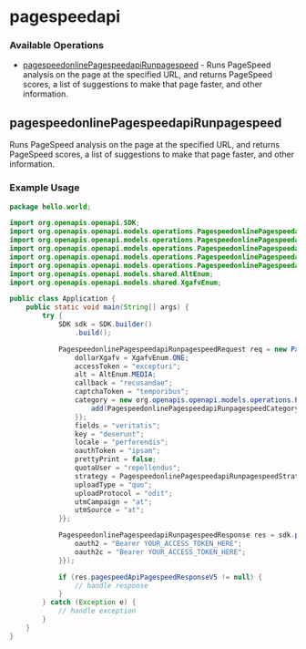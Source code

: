 # pagespeedapi

### Available Operations

* [pagespeedonlinePagespeedapiRunpagespeed](#pagespeedonlinepagespeedapirunpagespeed) - Runs PageSpeed analysis on the page at the specified URL, and returns PageSpeed scores, a list of suggestions to make that page faster, and other information.

## pagespeedonlinePagespeedapiRunpagespeed

Runs PageSpeed analysis on the page at the specified URL, and returns PageSpeed scores, a list of suggestions to make that page faster, and other information.

### Example Usage

```java
package hello.world;

import org.openapis.openapi.SDK;
import org.openapis.openapi.models.operations.PagespeedonlinePagespeedapiRunpagespeedCategoryEnum;
import org.openapis.openapi.models.operations.PagespeedonlinePagespeedapiRunpagespeedRequest;
import org.openapis.openapi.models.operations.PagespeedonlinePagespeedapiRunpagespeedResponse;
import org.openapis.openapi.models.operations.PagespeedonlinePagespeedapiRunpagespeedSecurity;
import org.openapis.openapi.models.operations.PagespeedonlinePagespeedapiRunpagespeedStrategyEnum;
import org.openapis.openapi.models.shared.AltEnum;
import org.openapis.openapi.models.shared.XgafvEnum;

public class Application {
    public static void main(String[] args) {
        try {
            SDK sdk = SDK.builder()
                .build();

            PagespeedonlinePagespeedapiRunpagespeedRequest req = new PagespeedonlinePagespeedapiRunpagespeedRequest("voluptatum") {{
                dollarXgafv = XgafvEnum.ONE;
                accessToken = "excepturi";
                alt = AltEnum.MEDIA;
                callback = "recusandae";
                captchaToken = "temporibus";
                category = new org.openapis.openapi.models.operations.PagespeedonlinePagespeedapiRunpagespeedCategoryEnum[]{{
                    add(PagespeedonlinePagespeedapiRunpagespeedCategoryEnum.BEST_PRACTICES),
                }};
                fields = "veritatis";
                key = "deserunt";
                locale = "perferendis";
                oauthToken = "ipsam";
                prettyPrint = false;
                quotaUser = "repellendus";
                strategy = PagespeedonlinePagespeedapiRunpagespeedStrategyEnum.MOBILE;
                uploadType = "quo";
                uploadProtocol = "odit";
                utmCampaign = "at";
                utmSource = "at";
            }};            

            PagespeedonlinePagespeedapiRunpagespeedResponse res = sdk.pagespeedapi.pagespeedonlinePagespeedapiRunpagespeed(req, new PagespeedonlinePagespeedapiRunpagespeedSecurity("maiores", "molestiae") {{
                oauth2 = "Bearer YOUR_ACCESS_TOKEN_HERE";
                oauth2c = "Bearer YOUR_ACCESS_TOKEN_HERE";
            }});

            if (res.pagespeedApiPagespeedResponseV5 != null) {
                // handle response
            }
        } catch (Exception e) {
            // handle exception
        }
    }
}
```
